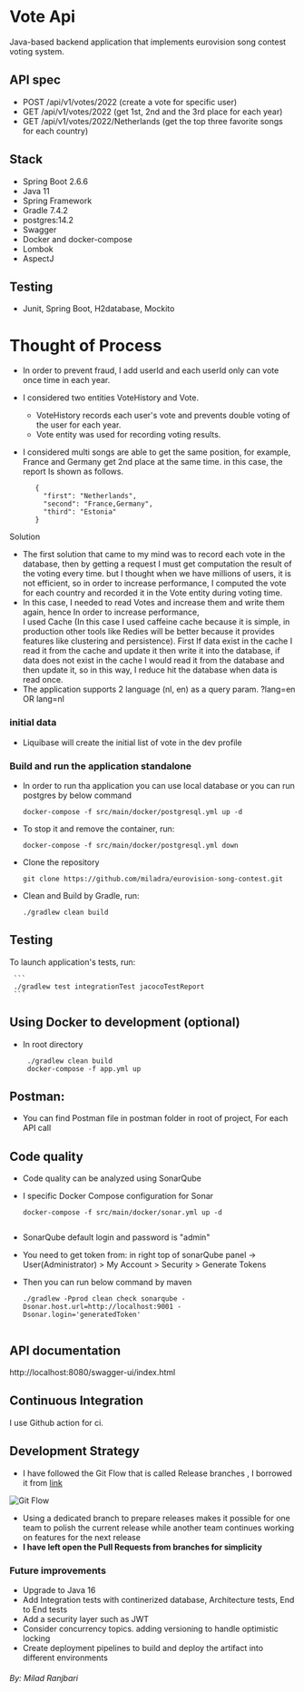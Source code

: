 # Vote Api
Java-based backend application that implements eurovision song contest voting system.

## API spec
- POST /api/v1/votes/2022 (create a vote for specific user)
- GET  /api/v1/votes/2022 (get 1st, 2nd and the 3rd place for each year)
- GET /api/v1/votes/2022/Netherlands (get the top three favorite songs for each country)


## Stack
* Spring Boot 2.6.6
* Java 11
* Spring Framework
* Gradle 7.4.2
* postgres:14.2
* Swagger
* Docker and docker-compose
* Lombok
* AspectJ

## Testing
* Junit, Spring Boot, H2database, Mockito

# Thought of Process

- In order to prevent fraud, I add userId and each userId only can vote once time in each year.
- I considered two entities VoteHistory and Vote.
  - VoteHistory records each user's vote and prevents double voting of the user for each year.
  - Vote entity was used for recording voting results.

- I considered multi songs are able to get the same position, for example, France and Germany get 2nd place at the same time. in this case, the report Is shown as follows.
     ```
        {
          "first": "Netherlands",
          "second": "France,Germany",
          "third": "Estonia"
        }
     ```

Solution
- The first solution that came to my mind was to record each vote in the database, then by getting a request I must get computation the result of the voting every time. but I thought when we have millions of users, it is not efficient, so in order to increase performance, I computed the vote for each country and recorded it in the Vote entity during voting time.  
- In this case, I needed to read Votes and increase them and write them again, hence In order to increase performance,    
  I used Cache (In this case I used caffeine cache because it is simple, in production other tools like Redies will be better because it provides features like clustering and persistence).
  First If data exist in the cache I read it from the cache and update it then write it into the database, if data does not exist in the cache I would read it from the database and then update it, so in this way, I reduce hit the database when data is read once.
- The application supports 2 language (nl, en) as a query param. ?lang=en OR lang=nl

### initial data

- Liquibase will create the initial list of vote in the dev profile

### Build and run the application standalone

- In order to run tha application you can use local database or you can run postgres by below command

    ```
    docker-compose -f src/main/docker/postgresql.yml up -d
    
    ```
- To stop it and remove the container, run:

    ```
    docker-compose -f src/main/docker/postgresql.yml down
    ```

- Clone the repository

     ```
     git clone https://github.com/miladra/eurovision-song-contest.git
     
     ```

- Clean and Build by Gradle, run:
     ```
     ./gradlew clean build
     
     ```

## Testing

To launch application's tests, run:

     ```
     ./gradlew test integrationTest jacocoTestReport
     ```

## Using Docker to development (optional)

- In root directory

     ```
      ./gradlew clean build
      docker-compose -f app.yml up
     ```

## Postman:

- You can find Postman file in postman folder in root of project, For each API call

## Code quality

- Code quality can be analyzed using SonarQube
- I specific Docker Compose configuration for Sonar

   ```
   docker-compose -f src/main/docker/sonar.yml up -d
    
   ```
- SonarQube default login and password is "admin"
- You need to get token from: in right top of sonarQube panel -> User(Administrator) > My Account > Security > Generate Tokens
- Then you can run below command by maven

   ```
   ./gradlew -Pprod clean check sonarqube -Dsonar.host.url=http://localhost:9001 -Dsonar.login='generatedToken'
    
   ```

## API documentation

 http://localhost:8080/swagger-ui/index.html

## Continuous Integration

I use Github action for ci.

## Development Strategy

- I have followed the Git Flow that is called Release branches , I borrowed it from [link](https://www.atlassian.com/git/tutorials/comparing-workflows/gitflow-workflow#Release%20branches)

![Git Flow](https://wac-cdn.atlassian.com/dam/jcr:8f00f1a4-ef2d-498a-a2c6-8020bb97902f/03%20Release%20branches.svg)

- Using a dedicated branch to prepare releases makes it possible for one team to polish the current release while another team continues working on features for the next release
- **I have left open the Pull Requests from branches for simplicity**
### Future improvements
* Upgrade to Java 16
* Add Integration tests with continerized database, Architecture tests, End to End tests
* Add a security layer such as JWT
* Consider concurrency topics. adding versioning to handle optimistic locking
* Create deployment pipelines to build and deploy the artifact into different environments

###### By: Milad Ranjbari
